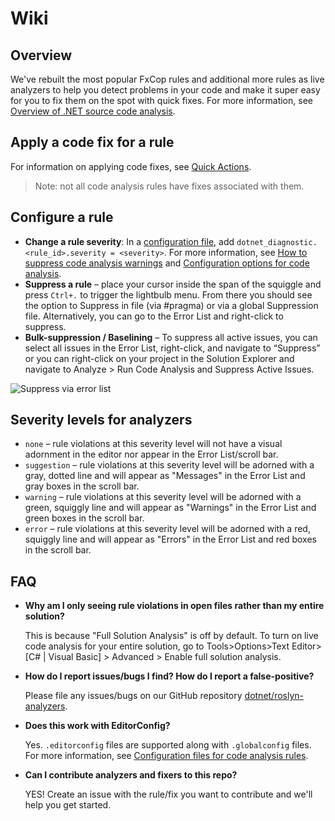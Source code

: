 # Wiki

## Overview

We've rebuilt the most popular FxCop rules and additional more rules as live analyzers to help you detect problems in your code and make it super easy for you to fix them on the spot with quick fixes. For more information, see [Overview of .NET source code analysis](https://learn.microsoft.com/dotnet/fundamentals/code-analysis/overview).

## Apply a code fix for a rule

For information on applying code fixes, see [Quick Actions](https://learn.microsoft.com/visualstudio/ide/quick-actions).

> Note: not all code analysis rules have fixes associated with them.

## Configure a rule

- **Change a rule severity**: In a [configuration file](https://learn.microsoft.com/dotnet/fundamentals/code-analysis/configuration-files), add `dotnet_diagnostic.<rule_id>.severity = <severity>`. For more information, see [How to suppress code analysis warnings](https://learn.microsoft.com/dotnet/fundamentals/code-analysis/suppress-warnings) and [Configuration options for code analysis](https://learn.microsoft.com/dotnet/fundamentals/code-analysis/configuration-options).
- **Suppress a rule** – place your cursor inside the span of the squiggle and press `Ctrl+.` to trigger the lightbulb menu. From there you should see the option to Suppress in file (via #pragma) or via a global Suppression file. Alternatively, you can go to the Error List and right-click to suppress.
- **Bulk-suppression / Baselining** – To suppress all active issues, you can select all issues in the Error List, right-click, and navigate to “Suppress” or you can right-click on your project in the Solution Explorer and navigate to Analyze > Run Code Analysis and Suppress Active Issues.

![Suppress via error list](SuppressErrorList.PNG)

## Severity levels for analyzers

- `none` – rule violations at this severity level will not have a visual adornment in the editor nor appear in the Error List/scroll bar.
- `suggestion` – rule violations at this severity level will be adorned with a gray, dotted line and will appear as "Messages" in the Error List and gray boxes in the scroll bar.
- `warning` – rule violations at this severity level will be adorned with a green, squiggly line and will appear as "Warnings" in the Error List and green boxes in the scroll bar.
- `error` – rule violations at this severity level will be adorned with a red, squiggly line and will appear as "Errors" in the Error List and red boxes in the scroll bar.

## FAQ

- **Why am I only seeing rule violations in open files rather than my entire solution?**

    This is because "Full Solution Analysis" is off by default. To turn on live code analysis for your entire solution, go to Tools>Options>Text Editor> [C# | Visual Basic] > Advanced > Enable full solution analysis.

- **How do I report issues/bugs I find? How do I report a false-positive?**

    Please file any issues/bugs on our GitHub repository [dotnet/roslyn-analyzers](https://github.com/dotnet/roslyn-analyzers/issues).

- **Does this work with EditorConfig?**

    Yes. `.editorconfig` files are supported along with `.globalconfig` files. For more information, see [Configuration files for code analysis rules](https://learn.microsoft.com/dotnet/fundamentals/code-analysis/configuration-files).

- **Can I contribute analyzers and fixers to this repo?**

    YES! Create an issue with the rule/fix you want to contribute and we'll help you get started.
